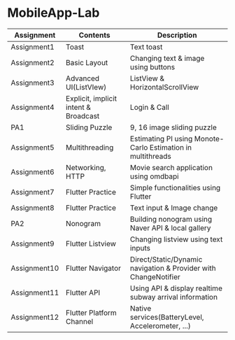 # MobileApp-Lab

|Assignment|Contents|Description|
|------|---|---|
|Assignment1|Toast|Text toast|
|Assignment2|Basic Layout|Changing text & image using buttons|
|Assignment3|Advanced UI(ListVIew)|ListView & HorizontalScrollView|
|Assignment4|Explicit, implicit intent & Broadcast|Login & Call|
|PA1|Sliding Puzzle|9, 16 image sliding puzzle|
|Assignment5|Multithreading|Estimating PI using Monote-Carlo Estimation in multithreads|
|Assignment6|Networking, HTTP|Movie search application using omdbapi|
|Assignment7|Flutter Practice|Simple functionalities using Flutter|
|Assignment8|Flutter Practice|Text input & Image change|
|PA2|Nonogram|Building nonogram using Naver API & local gallery|
|Assignment9|Flutter Listview|Changing listview using text inputs|
|Assignment10|Flutter Navigator|Direct/Static/Dynamic navigation & Provider with ChangeNotifier|
|Assignment11|Flutter API|Using API & display realtime subway arrival information|
|Assignment12|Flutter Platform Channel|Native services(BatteryLevel, Accelerometer, ...)|
